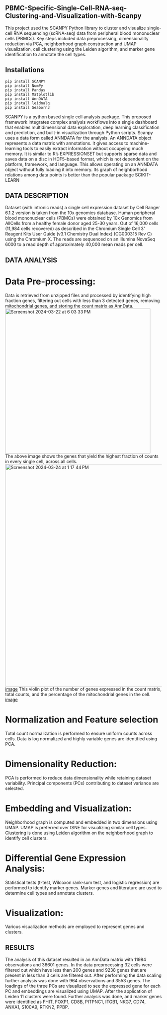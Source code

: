 ## PBMC-Specific-Single-Cell-RNA-seq-Clustering-and-Visualization-with-Scanpy

This project used the SCANPY Python library to cluster and visualize single-cell RNA sequencing (scRNA-seq) data from peripheral blood mononuclear cells (PBMCs). Key steps included data preprocessing, dimensionality reduction via PCA, neighborhood graph construction and UMAP visualization, cell clustering using the Leiden algorithm, and marker gene identification to annotate the cell types.
##  Installations
```
pip install SCANPY
pip install NumPy
pip install Pandas
pip install Matplotlib
pip install AnnDATA
pip install leidnalg
pip install Seaborn3

```
SCANPY is a python based single cell analysis package. This proposed framework integrates complex analysis workflows into a single dashboard that enables multidimensional data exploration, deep learning classification and prediction, and built-in visualization through Python scripts.
Scanpy uses a data form called ANNDATA for the analysis. An ANNDATA object represents a data matrix with annotations. It gives access to machine-learning tools to easily extract information without occupying much memory. It is similar to R’s EXPRESSIONSET but supports sparse data and saves data on a disc in HDF5-based format, which is not dependent on the platform, framework, and language. This allows operating on an ANNDATA object without fully loading it into memory. Its graph of neighborhood relations among data points is better than the popular package SCIKIT-LEARN
##  DATA DESCRIPTION 
Dataset (with intronic reads) a single cell expression dataset by Cell Ranger 6.1.2 version is taken from the 10x genomics database. Human peripheral blood mononuclear cells (PBMCs) were obtained by 10x Genomics from AllCells from a healthy female donor aged 25-30 years.
Out of 16,000 cells (11,984 cells recovered) as described in the Chromium Single Cell 3' Reagent Kits User Guide (v3.1 Chemistry Dual Index) (CG000315 Rev C) using the Chromium X. The reads are sequenced on an Illumina NovaSeq 6000 to a read depth of approximately 40,000 mean reads per cell.
## DATA ANALYSIS
# Data Pre-processing:
Data is retrieved from unzipped files and processed by identifying high fraction genes, filtering out cells with less than 3 detected genes, removing mitochondrial genes, and storing the count matrix as AnnData. <br>
<img width="467" alt="Screenshot 2024-03-22 at 6 03 33 PM" src="https://github.com/Anube9/PBMC-Specific-Single-Cell-RNA-seq-Clustering-and-Visualization-with-Scanpy/assets/112353734/d51a7b62-eeed-47ec-a41d-aea725b00ce0"> <br>
The above image shows the genes that yield the highest fraction of counts in every single cell, across all cells.<br>
<img width="716" alt="Screenshot 2024-03-24 at 1 17 44 PM" src="https://github.com/Anube9/PBMC-Specific-Single-Cell-RNA-seq-Clustering-and-Visualization-with-Scanpy/assets/112353734/96b40448-f34e-4538-a08b-46db66dff75d"><br>
[image]((https://github.com/Anube9/PBMC-Specific-Single-Cell-RNA-seq-Clustering-and-Visualization-with-Scanpy/assets/112353734/96b40448-f34e-4538-a08b-46db66dff75d))
This violin plot of the number of genes expressed in the count matrix, total counts, and the percentage of the mitochondrial genes in the cell.<br> 
[image](https://github.com/Anube9/PBMC-Specific-Single-Cell-RNA-seq-Clustering-and-Visualization-with-Scanpy/assets/112353734/0c947f57-d382-4eb1-bce5-9c6dbbdf56f0)<br>

# Normalization and Feature selection
Total count normalization is performed to ensure uniform counts across cells.
Data is log normalized and highly variable genes are identified using PCA.
# Dimensionality Reduction:
PCA is performed to reduce data dimensionality while retaining dataset variability.
Principal components (PCs) contributing to dataset variance are selected.
# Embedding and Visualization:
Neighborhood graph is computed and embedded in two dimensions using UMAP.
UMAP is preferred over tSNE for visualizing similar cell types.
Clustering is done using Leiden algorithm on the neighborhood graph to identify cell clusters.
# Differential Gene Expression Analysis:
Statistical tests (t-test, Wilcoxon rank-sum test, and logistic regression) are performed to identify marker genes.
Marker genes and literature are used to determine cell types and annotate clusters.
# Visualization:
Various visualization methods are employed to represent genes and clusters.

## RESULTS
The analysis of this dataset resulted in an AnnData matrix with 11984 observations and 36601 genes. In the data preprocessing 32 cells were filtered out which have less than 200 genes and 9238 genes that are present in less than 3 cells are filtered out. After performing the data scaling further analysis was done with 964 observations and 3553 genes. The loadings of the three PCs are visualized to see the expressed gene for each PC and embeddings are visualized using UMAP. After the application of Leiden 11 clusters were found. Further analysis was done, and marker genes were identified as FHIT, FOXP1, CD8B, PITPNC1, ITGB1, NKG7, CD74, ANXA1, S100A9, RTKN2, PPBP.

